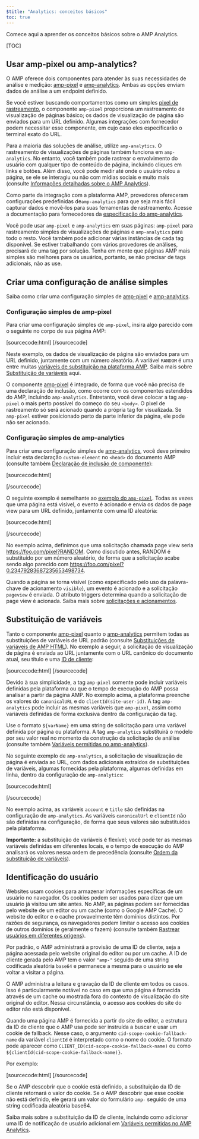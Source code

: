 ```yaml
---
$title: "Analytics: conceitos básicos"
toc: true
---
```


Comece aqui a aprender os conceitos básicos sobre o AMP Analytics.

[TOC]

## Usar amp-pixel ou amp-analytics?

O AMP oferece dois componentes para atender às suas necessidades de análise e medição:
[amp-pixel](/docs/reference/amp-pixel.html) e
[amp-analytics](/docs/reference/extended/amp-analytics.html).
Ambas as opções enviam dados de análise a um endpoint definido.

Se você estiver buscando comportamentos como um simples
[pixel de rastreamento](https://en.wikipedia.org/wiki/Web_beacon#Implementation),
o componente `amp-pixel` proporciona um rastreamento de visualização de páginas básico;
os dados de visualização de página são enviados para um URL definido.
Algumas integrações com fornecedor podem necessitar esse componente,
em cujo caso eles especificarão o terminal exato do URL.

Para a maioria das soluções de análise, utilize `amp-analytics`.
O rastreamento de visualizações de páginas também funciona em `amp-analytics`.
No entanto, você também pode rastrear o envolvimento do usuário com qualquer tipo de conteúdo de página,
incluindo cliques em links e botões.
Além disso, você pode medir até onde o usuário rolou a página,
se ele se interagiu ou não com mídias sociais e muito mais
(consulte
[Informações detalhadas sobre o AMP Analytics](/pt_br/docs/guides/analytics/deep_dive_analytics.html)).

Como parte da integração com a plataforma AMP,
provedores ofereceram configurações predefinidas de`amp-analytics`
para que seja mais fácil capturar dados e movê-los para suas ferramentas de rastreamento.
Acesse a documentação para fornecedores da
[especificação do amp-analytics](/docs/reference/extended/amp-analytics.html).

Você pode usar `amp-pixel` e `amp-analytics` em suas páginas:
`amp-pixel` para rastreamento simples de visualizações de páginas
e `amp-analytics` para todo o resto.
Você também pode adicionar várias instâncias de cada tag disponível.
Se estiver trabalhando com vários provedores de análises,
precisará de uma tag por solução.
Tenha em mente que páginas AMP mais simples são melhores para os usuários,
portanto, se não precisar de tags adicionais, não as use.

## Criar uma configuração de análise simples

Saiba como criar uma configuração simples de
[amp-pixel](/docs/reference/amp-pixel.html) e
[amp-analytics](/docs/reference/extended/amp-analytics.html).

### Configuração simples de amp-pixel

Para criar uma configuração simples de `amp-pixel`,
insira algo parecido com o seguinte no corpo de sua página AMP:

[sourcecode:html]
<amp-pixel src="https://foo.com/pixel?RANDOM"></amp-pixel>
[/sourcecode]

Neste exemplo,
os dados de visualização de página são enviados para um URL definido, juntamente com um número aleatório.
A variável `RANDOM` é uma entre muitas
[variáveis de substituição na plataforma AMP](https://github.com/ampproject/amphtml/blob/master/spec/amp-var-substitutions.md).
Saiba mais sobre
[Substituição de variáveis](/pt_br/docs/guides/analytics/analytics_basics.html#substituição-de-variáveis) aqui.

O componente [amp-pixel](/docs/reference/amp-pixel.html)
é integrado,
de forma que você não precisa de uma declaração de inclusão, como ocorre
com os componentes estendidos do AMP, incluindo `amp-analytics`.
Entretanto, você deve colocar a tag `amp-pixel` o mais perto possível
do começo do seu `<body>`.
O pixel de rastreamento só será acionado quando a própria tag for visualizada.
Se `amp-pixel` estiver posicionado perto da parte inferior da página,
ele pode não ser acionado.

### Configuração simples de amp-analytics

Para criar uma configuração simples de
[amp-analytics](/docs/reference/extended/amp-analytics.html),
você deve primeiro incluir esta declaração `custom-element`
no `<head>` do documento AMP (consulte também
[Declaração de inclusão de componente](/docs/reference/extended.html#component-inclusion-declaration)):

[sourcecode:html]
<script async custom-element="amp-analytics" src="https://cdn.ampproject.org/v0/amp-analytics-0.1.js"></script>
[/sourcecode]

O seguinte exemplo é semelhante ao [exemplo do `amp-pixel`](/pt_br/docs/guides/analytics/analytics_basics.html#configuração-simples-de-amp-pixel).
Todas as vezes que uma página está visível,
o evento é acionado e
envia os dados de page view para um URL definido, juntamente com uma ID aleatória:

[sourcecode:html]
<amp-analytics>
<script type="application/json">
{
  "requests": {
    "pageview": "https://foo.com/pixel?RANDOM",
  },
  "triggers": {
    "trackPageview": {
      "on": "visible",
      "request": "pageview"
    }
  }
}
</script>
</amp-analytics>
[/sourcecode]

No exemplo acima, definimos que uma solicitação chamada page view seria https://foo.com/pixel?RANDOM. Como discutido antes, RANDOM é substituído por um número aleatório, de forma que a solicitação acabe sendo algo parecido com https://foo.com/pixel?0.23479283687235653498734.

Quando a página se torna visível
(como especificado pelo uso da palavra-chave de acionamento `visible`),
um evento é acionado e a solicitação `pageview` é enviada.
O atributo triggers determina quando a solicitação de page view é acionada.
Saiba mais sobre [solicitações e acionamentos](/pt_br/docs/guides/analytics/deep_dive_analytics.html#solicitações,-acionamento-e-transportes).

## Substituição de variáveis

Tanto o componente [amp-pixel](/docs/reference/amp-pixel.html) quanto
o [amp-analytics](/docs/reference/extended/amp-analytics.html)
permitem todas as substituições de variáveis de URL padrão (consulte
[Substituições de variáveis de AMP HTML](https://github.com/ampproject/amphtml/blob/master/spec/amp-var-substitutions.md)).
No exemplo a seguir,
a solicitação de visualização de página é enviada ao URL
juntamente com o URL canônico do documento atual, seu título e uma
[ID de cliente](/pt_br/docs/guides/analytics/analytics_basics.html#identificação-do-usuário):

[sourcecode:html]
<amp-pixel src="https://example.com/analytics?url=${canonicalUrl}&title=${title}&clientId=${clientId(site-user-id)}"></amp-pixel>
[/sourcecode]

Devido à sua simplicidade,
a tag `amp-pixel` somente pode incluir variáveis definidas pela plataforma
ou que o tempo de execução do AMP possa analisar a partir da página AMP.
No exemplo acima,
a plataforma preenche os valores do
`canonicalURL` e do `clientId(site-user-id)`.
A tag `amp-analytics` pode incluir as mesmas variáveis que `amp-pixel`,
assim como variáveis definidas de forma exclusiva dentro da configuração da tag.

Use o formato `${varName}` em uma string de solicitação para uma variável definida por página
ou plataforma.
A tag `amp-analytics` substituirá o modelo por seu valor real
no momento da construção da solicitação de análise (consulte também
[Variáveis permitidas no amp-analytics](https://github.com/ampproject/amphtml/blob/master/extensions/amp-analytics/analytics-vars.md)).

No seguinte exemplo de `amp-analytics`,
a solicitação de visualização de página é enviada ao URL,
com dados adicionais extraídos de substituições de variáveis,
algumas fornecidas pela plataforma,
algumas definidas em linha,
dentro da configuração de `amp-analytics`:

[sourcecode:html]
<amp-analytics>
<script type="application/json">
{
  "requests": {
    "pageview":"https://example.com/analytics?url=${canonicalUrl}&title=${title}&acct=${account}&clientId=${clientId(site-user-id)}",
  },
  "vars": {
    "account": "ABC123",
  },
  "triggers": {
    "someEvent": {
      "on": "visible",
      "request": "pageview",
      "vars": {
        "title": "My homepage",
      }
    }
  }
}
</script>
</amp-analytics>
[/sourcecode]

No exemplo acima,
as variáveis `account` e `title` são definidas
na configuração de `amp-analytics`.
As variáveis `canonicalUrl` e `clientId` não são definidas na configuração,
de forma que seus valores são substituídos pela plataforma.

**Importante:** a substituição de variáveis é flexível;
você pode ter as mesmas variáveis definidas em diferentes locais,
e o tempo de execução do AMP analisará os valores nessa ordem de precedência
(consulte [Ordem da substituição de variáveis](/pt_br/docs/guides/analytics/deep_dive_analytics.html#ordem-de-substituição-de-variáveis)).

## Identificação do usuário

Websites usam cookies para armazenar informações específicas de um usuário no navegador.
Os cookies podem ser usados para dizer que um usuário já visitou um site antes.
No AMP,
as páginas podem ser fornecidas pelo website de um editor ou um cache
(como o Google AMP Cache).
O website do editor e o cache provavelmente têm domínios distintos.
Por razões de segurança,
os navegadores podem limitar o acesso aos cookies de outros domínios (e geralmente o fazem)
(consulte também
[Rastrear usuários em diferentes origens](https://github.com/ampproject/amphtml/blob/master/extensions/amp-analytics/cross-origin-tracking.md)).

Por padrão, o
AMP administrará a provisão de uma ID de cliente, seja a página acessada pelo website original do editor ou por um cache.
A ID de cliente gerada pelo AMP tem o valor `"amp-"`
seguido de uma string codificada aleatória `base64` e permanece a mesma
para o usuário se ele voltar a visitar a página.

O AMP administra a leitura e gravação da ID de cliente em todos os casos.
Isso é particularmente notável no caso em que uma página é fornecida
através de um cache ou mostrada fora do contexto de visualização
do site original do editor.
Nessa circunstância, o acesso aos cookies do site do editor não está disponível.

Quando uma página AMP é fornecida a partir do site do editor,
a estrutura da ID de cliente que o AMP usa pode ser instruída a buscar e usar
um cookie de fallback.
Nesse caso,
o argumento `cid-scope-cookie-fallback-name` da variável `clientId`
é interpretado como o nome do cookie.
O formato pode aparecer como
`CLIENT_ID(cid-scope-cookie-fallback-name)` ou como
`${clientId(cid-scope-cookie-fallback-name)}`.

Por exemplo:

[sourcecode:html]
<amp-pixel src="https://foo.com/pixel?cid=CLIENT_ID(site-user-id-cookie-fallback-name)"></amp-pixel>
[/sourcecode]

Se o AMP descobrir que o cookie está definido,
a substituição da ID de cliente retornará o valor do cookie.
Se o AMP descobrir que esse cookie não está definido,
ele gerará um valor do formulário `amp-` seguido
de uma string codificada aleatória base64.

Saiba mais sobre a substituição da ID de cliente,
incluindo como adicionar uma ID de notificação de usuário adicional em
[Variáveis permitidas no AMP Analytics](https://github.com/ampproject/amphtml/blob/master/extensions/amp-analytics/analytics-vars.md).

